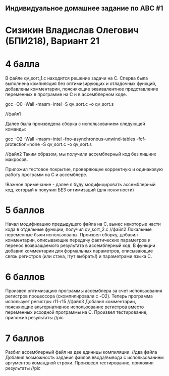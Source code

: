 ## Индивидуальное домашнее задание по АВС #1
# Сизикин Владислав Олегович (БПИ218), Вариант 21

# 4 балла
В файле qv_sort_1.c находится решение задачи на C.
Сперва была выполнена компиляция без оптимизирующих и отладочных функций, добавлены комментарии, поясняющие эквивалентное представление переменных в программе на C и в ассемблерном коде.

gcc -O0 -Wall -masm=intel -S qv_sort.c -o qv_sort.s

//файл1

Далее была произведена сборка с использованием следующей команды:

gcc -O2 -Wall -masm=intel -fno-asynchronous-unwind-tables -fcf-protection=none -S qv_sort.c -o qv_sort.s

//файл2
Таким образом, мы получили ассемблерный код без лишних макросов.

Приложил тестовое покрытие, проверяющее корректную и одинаковую работу программ на C и ассемблере.

!Важное примечание - далее я буду модифицировать ассемблерный код, который я получил БЕЗ оптимизаций (для понятности)

# 5 баллов
Начал модификацию предыдущего файла на C, вынес некоторые части кода в отдельные функции, получил qv_sort_2.c
//файл2
Локальные переменные были использованы.
Произвел сборку, добавил комментарии, описывающие передачу фактических параметров и перенос возвращаемого результата в ассемблерный код.
В функции добавил комментарии для формальных параметров, описывающие связь регистров (или стэка, !тут выбрать!) и параметрами языка C.

# 6 баллов
Произвел оптимизацию программы ассемблера за счет использования регистров процессора (скомпилировали с -O2). Теперь программа использует регистры r11-r15
//файл3
Добавил комментарии, поясняющие альтернативное использование регистров вместо переменных исходной программы на С.
Произвел тестирование, приложил результаты
//pic

# 7 баллов
Разбил ассемблерный файл на две единицы компиляции.
//два файла
Добавил возможность задания файлов ввода/вывода с использованием аргументов командной строки.
Произвевл тестирование, приложил результаты
//pic
